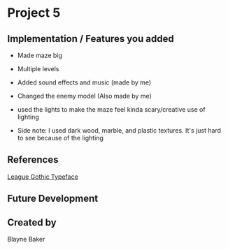 # Project 5
## Implementation / Features you added
- Made maze big
- Multiple levels
- Added sound effects and music (made by me)
- Changed the enemy model (Also made by me)
- used the lights to make the maze feel kinda scary/creative use of lighting

- Side note: I used dark wood, marble, and plastic textures. It's just hard to see because of the lighting
## References
[League Gothic Typeface](https://www.theleagueofmoveabletype.com/league-gothic)
## Future Development

## Created by
Blayne Baker
